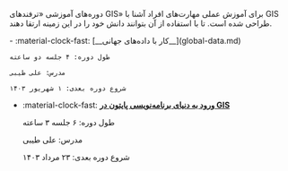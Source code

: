 دوره‌های آموزشی «ترفندهای GIS» برای آموزش عملی مهارت‌های افراد آشنا با GIS طراحی شده است. تا با استفاده از آن بتوانند دانش خود را در این زمینه ارتقا دهند.

<div class="grid cards" markdown>
- :material-clock-fast: [__کار با داده‌های جهانی__](global-data.md)

    طول دوره: ۴ جلسه دو ساعته

    مدرس: علی طیبی
    
    شروع دوره بعدی: ۱ شهریور ۱۴۰۳

- :material-clock-fast: [__ورود به دنیای برنامه‌نویسی پایتون در GIS__](pygis101.md)

    طول دوره: ۶ جلسه ۳ ساعته

    مدرس: علی طیبی
    
    شروع دوره بعدی: ۲۳ مرداد ۱۴۰۳


</div>